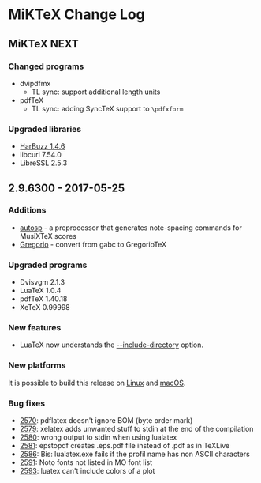 # MiKTeX Change Log

## MiKTeX NEXT

### Changed programs

* dvipdfmx
  - TL sync: support additional length units
* pdfTeX
  - TL sync: adding SyncTeX support to `\pdfxform`
  
### Upgraded libraries

* [HarBuzz 1.4.6](https://github.com/behdad/harfbuzz/releases/tag/1.4.6)
* libcurl 7.54.0
* LibreSSL 2.5.3

## 2.9.6300 - 2017-05-25

### Additions

* [autosp](http://ctan.org/pkg/autosp) - a preprocessor that generates note-spacing commands for MusiXTeX scores
* [Gregorio](http://gregorio-project.github.io) - convert from gabc to GregorioTeX

### Upgraded programs

* Dvisvgm 2.1.3
* LuaTeX 1.0.4
* pdfTeX 1.40.18
* XeTeX 0.99998

### New features

* LuaTeX now understands the [--include-directory](https://docs.miktex.org/manual/luatex.html#luatex-include-directory) option.

### New platforms

It is possible to build this release on [Linux](https://miktex.org/howto/build-unx) and [macOS](https://miktex.org/howto/build-mac).

### Bug fixes

* [2570](https://sourceforge.net/p/miktex/bugs/2570/): pdflatex doesn't ignore BOM (byte order mark)
* [2579](https://sourceforge.net/p/miktex/bugs/2579/): xelatex adds unwanted stuff to stdin at the end of the compilation
* [2580](https://sourceforge.net/p/miktex/bugs/2580/): wrong output to stdin when using lualatex
* [2581](https://sourceforge.net/p/miktex/bugs/2581/): epstopdf creates .eps.pdf file instead of .pdf as in TeXLive
* [2586](https://sourceforge.net/p/miktex/bugs/2586/): Bis: lualatex.exe fails if the profil name has non ASCII characters
* [2591](https://sourceforge.net/p/miktex/bugs/2591/): Noto fonts not listed in MO font list
* [2593](https://sourceforge.net/p/miktex/bugs/2593/): luatex can't include colors of a plot
